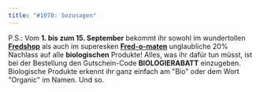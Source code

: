 ```yaml
---
title: "#1078: Sozusagen"
---
```


P.S.:
Vom <strong>1. bis zum 15. September</strong> bekommt ihr sowohl im wundertollen <a href="http://fredshop.spreadshirt.net/de/DE/Shop"><strong>Fredshop</strong></a> als auch im  superesken <a href="http://fred-o-mat.spreadshirt.net/-/-/Shop/"><strong>Fred-o-maten</strong></a> unglaubliche 20% Nachlass auf alle <strong>biologischen</strong> Produkte!
Alles, was ihr dafür tun müsst, ist bei der Bestellung den Gutschein-Code
<strong>BIOLOGIERABATT</strong>
einzugeben. Biologische Produkte erkennt ihr ganz einfach am "Bio" oder dem Wort "Organic" im Namen. 
Und so.
